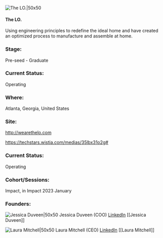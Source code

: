 

![The LO.|50x50](https://apimg.techstars.com/profiles/1673286702025_371921.png)

#### The LO.
Using engineering principles to redefine the ideal home and have created an optimized process to manufacture and assemble at home.

### Stage: 
Pre-seed - Graduate 

### Current Status: 
Operating

### Where:
Atlanta, Georgia, United States

### Site:
http://wearethelo.com

https://techstars.wistia.com/medias/35lbx31o2g#



### Current Status: 
Operating

### Cohort/Sessions: 
Impact, in Impact 2023 January

### Founders: 

![Jessica Duveen|50x50]() Jessica Duveen (COO) [LinkedIn](https://linkedin.com/in/jessica-duveen-79349811) [[Jessica Duveen]]

![Laura Mitchell|50x50]() Laura Mitchell (CEO) [LinkedIn](https://linkedin.com/in/laura-mitchell-np) [[Laura Mitchell]]


